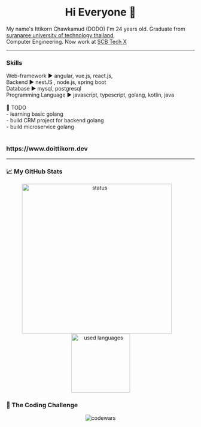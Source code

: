 <h1 align="center"> Hi Everyone 👋 </h1>  



My name's Ittikorn Chawkamud (DODO)   I'm 24 years old. Graduate from [suranaree university of technology thailand](http://www.sut.ac.th/2012/en/), <br/>
Computer Engineering. Now work at [SCB Tech X](https://scbtechx.io/)

***
<h3>Skills</h3>
Web-framework  ▶️  angular, vue.js, react.js, 
<br/>
Backend        ▶️  nestJS , node.js, spring boot
<br/>
Database       ▶️  mysql, postgresql
<br/>
Programming Language ▶️ javascript, typescript, golang, kotlin, java 
<br/>
<br/>
🌱 TODO <br/>
- learning basic golang  <br/>
- build CRM project for backend golang <br/>
- build microservice golang <br/>

<br/>
<h3>https://www.doittikorn.dev</h3>  

----

<h3>📈 My GitHub Stats</h3>

<p align="center">
<img src="https://github-readme-stats.vercel.app/api?username=Doittikorn&show_icons=true" alt="status"  width="400" style="margin-right: 20px;"/>
<img src="https://github-readme-stats.vercel.app/api/top-langs/?username=Doittikorn&layout=compact" alt="used languages" height="157" />
</p>

<h3>📖 The Coding Challenge</h3>
<p align="center">
  <img src="https://www.codewars.com/users/DoIttikorn/badges/large" alt="codewars" />
</p>


<!---
Here are some ideas to get you started:
&theme=highcontrast
- 🔭 I’m currently working on ... 
- 🌱 I’m currently learning vue.js
- 👯 I’m looking to collaborate on ...
- 🤔 I’m looking for help with ...
- 💬 Ask me about ...
- 📫 How to reach me: ...
- 😄 Pronouns: ...
- ⚡ Fun fact: ...
-->
